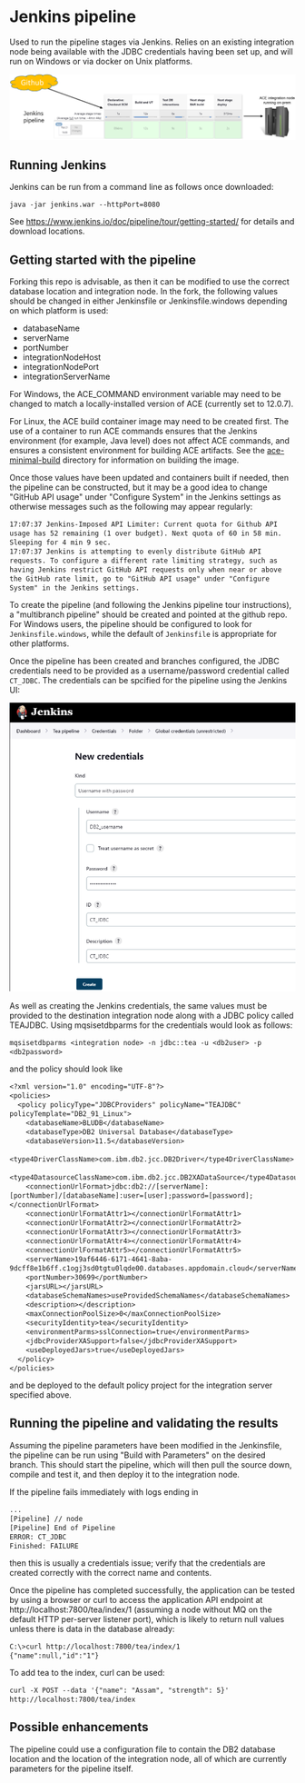 # Jenkins pipeline

Used to run the pipeline stages via Jenkins. Relies on an existing integration node being available with the JDBC
credentials having been set up, and will run on Windows or via docker on Unix platforms.

![Pipeline overview](ace-nodes-testing-jenkins.png)

## Running Jenkins

Jenkins can be run from a command line as follows once downloaded:
```
java -jar jenkins.war --httpPort=8080
```
See https://www.jenkins.io/doc/pipeline/tour/getting-started/ for details and download locations.

## Getting started with the pipeline

Forking this repo is advisable, as then it can be modified to use the correct database location
and integration node. In the fork, the following values should be changed in either Jenkinsfile
or Jenkinsfile.windows depending on which platform is used:
- databaseName
- serverName
- portNumber
- integrationNodeHost
- integrationNodePort
- integrationServerName

For Windows, the ACE_COMMAND environment variable may need to be changed to match a locally-installed
version of ACE (currently set to 12.0.7).

For Linux, the ACE build container image may need to be created first. The use of a container 
to run ACE commands ensures that the Jenkins environment (for example, Java level) does not
affect ACE commands, and ensures a consistent environment for building ACE artifacts. 
See the [ace-minimal-build](/demo-infrastructure/docker/ace-minimal-build) directory for 
information on building the image.

Once those values have been updated and containers built if needed, then the pipeline can be 
constructed, but it may be a good idea to change "GitHub API usage" under "Configure System" 
in the Jenkins settings as otherwise messages such as the following may appear regularly:
```
17:07:37 Jenkins-Imposed API Limiter: Current quota for Github API usage has 52 remaining (1 over budget). Next quota of 60 in 58 min. Sleeping for 4 min 9 sec.
17:07:37 Jenkins is attempting to evenly distribute GitHub API requests. To configure a different rate limiting strategy, such as having Jenkins restrict GitHub API requests only when near or above the GitHub rate limit, go to "GitHub API usage" under "Configure System" in the Jenkins settings.
```

To create the pipeline (and following the Jenkins pipeline tour instructions), a "multibranch 
pipeline" should be created and pointed at the github repo. For Windows users, the pipeline 
should be configured to look for `Jenkinsfile.windows`, while the default of `Jenkinsfile` is
appropriate for other platforms.

Once the pipeline has been created and branches configured, the JDBC credentials need to be provided
as a username/password credential called `CT_JDBC`. The credentials can be spcified for the pipeline
using the Jenkins UI:

![jenkins-credential-create](jenkins-credential-create.png)

As well as creating the Jenkins credentials, the same values must be provided to the destination
integration node along with a JDBC policy called TEAJDBC. Using mqsisetdbparms for the 
credentials would look as follows:
```
mqsisetdbparms <integration node> -n jdbc::tea -u <db2user> -p <db2password>
```
and the policy should look like
```
<?xml version="1.0" encoding="UTF-8"?>
<policies>
  <policy policyType="JDBCProviders" policyName="TEAJDBC" policyTemplate="DB2_91_Linux">
    <databaseName>BLUDB</databaseName>
    <databaseType>DB2 Universal Database</databaseType>
    <databaseVersion>11.5</databaseVersion>
    <type4DriverClassName>com.ibm.db2.jcc.DB2Driver</type4DriverClassName>
    <type4DatasourceClassName>com.ibm.db2.jcc.DB2XADataSource</type4DatasourceClassName>
    <connectionUrlFormat>jdbc:db2://[serverName]:[portNumber]/[databaseName]:user=[user];password=[password];</connectionUrlFormat>
    <connectionUrlFormatAttr1></connectionUrlFormatAttr1>
    <connectionUrlFormatAttr2></connectionUrlFormatAttr2>
    <connectionUrlFormatAttr3></connectionUrlFormatAttr3>
    <connectionUrlFormatAttr4></connectionUrlFormatAttr4>
    <connectionUrlFormatAttr5></connectionUrlFormatAttr5>
    <serverName>19af6446-6171-4641-8aba-9dcff8e1b6ff.c1ogj3sd0tgtu0lqde00.databases.appdomain.cloud</serverName>
    <portNumber>30699</portNumber>
    <jarsURL></jarsURL>
    <databaseSchemaNames>useProvidedSchemaNames</databaseSchemaNames>
    <description></description>
    <maxConnectionPoolSize>0</maxConnectionPoolSize>
    <securityIdentity>tea</securityIdentity>
    <environmentParms>sslConnection=true</environmentParms>
    <jdbcProviderXASupport>false</jdbcProviderXASupport>
    <useDeployedJars>true</useDeployedJars>
  </policy>
</policies>
```
and be deployed to the default policy project for the integration server specified above.

## Running the pipeline and validating the results

Assuming the pipeline parameters have been modified in the Jenkinsfile, the pipeline can be run
using "Build with Parameters" on the desired branch. This should start the pipeline, which will
then pull the source down, compile and test it, and then deploy it to the integration node.

If the pipeline fails immediately with logs ending in
```
...
[Pipeline] // node
[Pipeline] End of Pipeline
ERROR: CT_JDBC
Finished: FAILURE
```
then this is usually a credentials issue; verify that the credentials are created correctly
with the correct name and contents.

Once the pipeline has completed successfully, the application can be tested by using a browser
or curl to access the application API endpoint at http://localhost:7800/tea/index/1 (assuming a
node without MQ on the default HTTP per-server listener port), which is likely to return null
values unless there is data in the database already:
```
C:\>curl http://localhost:7800/tea/index/1
{"name":null,"id":"1"}
```

To add tea to the index, curl can be used:
```
curl -X POST --data '{"name": "Assam", "strength": 5}' http://localhost:7800/tea/index
```

## Possible enhancements

The pipeline could use a configuration file to contain the DB2 database location and the location of the 
integration node, all of which are currently parameters for the pipeline itself.
